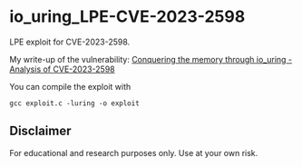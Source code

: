 # io_uring_LPE-CVE-2023-2598

LPE exploit for CVE-2023-2598.

My write-up of the vulnerability: [Conquering the memory through io_uring - Analysis of CVE-2023-2598](https://anatomic.rip/cve-2023-2598/)

You can compile the exploit with
```
gcc exploit.c -luring -o exploit
```

## Disclaimer
For educational and research purposes only. Use at your own risk.
